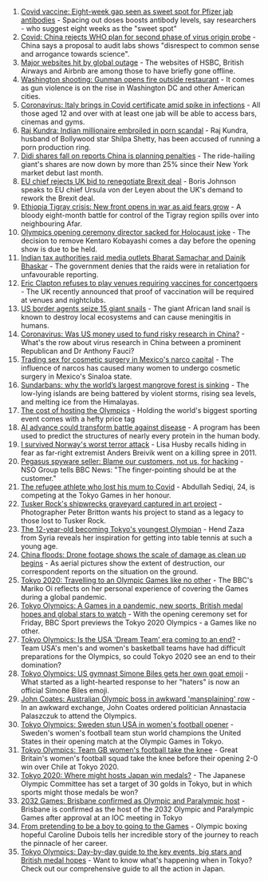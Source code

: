 1. [Covid vaccine: Eight-week gap seen as sweet spot for Pfizer jab antibodies](https://www.bbc.co.uk/news/health-57929953) - Spacing out doses boosts antibody levels, say researchers - who suggest eight weeks as the "sweet spot"
2. [Covid: China rejects WHO plan for second phase of virus origin probe](https://www.bbc.co.uk/news/world-asia-china-57926368) - China says a proposal to audit labs shows "disrespect to common sense and arrogance towards science".
3. [Major websites hit by global outage](https://www.bbc.co.uk/news/technology-57929544) - The websites of HSBC, British Airways and Airbnb are among those to have briefly gone offline.
4. [Washington shooting: Gunman opens fire outside restaurant](https://www.bbc.co.uk/news/world-us-canada-57937868) - It comes as gun violence is on the rise in Washington DC and other American cities.
5. [Coronavirus: Italy brings in Covid certificate amid spike in infections](https://www.bbc.co.uk/news/world-europe-57937722) - All those aged 12 and over with at least one jab will be able to access bars, cinemas and gyms.
6. [Raj Kundra: Indian millionaire embroiled in porn scandal](https://www.bbc.co.uk/news/world-asia-india-57897783) - Raj Kundra, husband of Bollywood star Shilpa Shetty, has been accused of running a porn production ring.
7. [Didi shares fall on reports China is planning penalties](https://www.bbc.co.uk/news/business-57938212) - The ride-hailing giant's shares are now down by more than 25% since their New York market debut last month.
8. [EU chief rejects UK bid to renegotiate Brexit deal](https://www.bbc.co.uk/news/uk-politics-57930799) - Boris Johnson speaks to EU chief Ursula von der Leyen about the UK's demand to rework the Brexit deal.
9. [Ethiopia Tigray crisis: New front opens in war as aid fears grow](https://www.bbc.co.uk/news/world-africa-57926832) - A bloody eight-month battle for control of the Tigray region spills over into neighbouring Afar.
10. [Olympics opening ceremony director sacked for Holocaust joke](https://www.bbc.co.uk/news/world-asia-57924885) - The decision to remove Kentaro Kobayashi comes a day before the opening show is due to be held.
11. [Indian tax authorities raid media outlets Bharat Samachar and Dainik Bhaskar](https://www.bbc.co.uk/news/world-asia-india-57937862) - The government denies that the raids were in retaliation for unfavourable reporting.
12. [Eric Clapton refuses to play venues requiring vaccines for concertgoers](https://www.bbc.co.uk/news/world-us-canada-57934379) - The UK recently announced that proof of vaccination will be required at venues and nightclubs.
13. [US border agents seize 15 giant snails](https://www.bbc.co.uk/news/world-us-canada-57932026) - The giant African land snail is known to destroy local ecosystems and can cause meningitis in humans.
14. [Coronavirus: Was US money used to fund risky research in China?](https://www.bbc.co.uk/news/57932699) - What's the row about virus research in China between a prominent Republican and Dr Anthony Fauci?
15. [Trading sex for cosmetic surgery in Mexico's narco capital](https://www.bbc.co.uk/news/stories-57932216) - The influence of narcos has caused many women to undergo cosmetic surgery in Mexico's Sinaloa state.
16. [Sundarbans: why the world’s largest mangrove forest is sinking](https://www.bbc.co.uk/news/world-asia-india-57929463) - The low-lying islands are being battered by violent storms, rising sea levels, and melting ice from the Himalayas.
17. [The cost of hosting the Olympics](https://www.bbc.co.uk/news/57919584) - Holding the world's biggest sporting event comes with a hefty price tag
18. [AI advance could transform battle against disease](https://www.bbc.co.uk/news/science-environment-57929095) - A program has been used to predict the structures of nearly every protein in the human body.
19. [I survived Norway's worst terror attack](https://www.bbc.co.uk/news/stories-57920682) - Lisa Husby recalls hiding in fear as far-right extremist Anders Breivik went on a killing spree in 2011.
20. [Pegasus spyware seller: Blame our customers, not us, for hacking](https://www.bbc.co.uk/news/technology-57922664) - NSO Group tells BBC News: "The finger-pointing should be at the customer."
21. [The refugee athlete who lost his mum to Covid](https://www.bbc.co.uk/news/world-57937673) - Abdullah Sediqi, 24, is competing at the Tokyo Games in her honour.
22. [Tusker Rock's shipwrecks graveyard captured in art project](https://www.bbc.co.uk/news/uk-wales-57918489) - Photographer Peter Britton wants his project to stand as a legacy to those lost to Tusker Rock.
23. [The 12-year-old becoming Tokyo's youngest Olympian](https://www.bbc.co.uk/news/world-middle-east-57925985) - Hend Zaza from Syria reveals her inspiration for getting into table tennis at such a young age.
24. [China floods: Drone footage shows the scale of damage as clean up begins](https://www.bbc.co.uk/news/world-asia-china-57926019) - As aerial pictures show the extent of destruction, our correspondent reports on the situation on the ground.
25. [Tokyo 2020: Travelling to an Olympic Games like no other](https://www.bbc.co.uk/news/world-asia-57913517) - The BBC's Mariko Oi reflects on her personal experience of covering the Games during a global pandemic.
26. [Tokyo Olympics: A Games in a pandemic, new sports, British medal hopes and global stars to watch](https://www.bbc.co.uk/sport/olympics/57865245) - With the opening ceremony set for Friday, BBC Sport previews the Tokyo 2020 Olympics - a Games like no other.
27. [Tokyo Olympics: Is the USA 'Dream Team' era coming to an end?](https://www.bbc.co.uk/sport/olympics/57895457) - Team USA's men's and women's basketball teams have had difficult preparations for the Olympics, so could Tokyo 2020 see an end to their domination?
28. [Tokyo Olympics: US gymnast Simone Biles gets her own goat emoji](https://www.bbc.co.uk/sport/olympics/57927175) - What started as a light-hearted response to her "haters" is now an official Simone Biles emoji.
29. [John Coates: Australian Olympic boss in awkward 'mansplaining' row](https://www.bbc.co.uk/news/world-australia-57924986) - In an awkward exchange, John Coates ordered politician Annastacia Palaszczuk to attend the Olympics.
30. [Tokyo Olympics: Sweden stun USA in women's football opener](https://www.bbc.co.uk/sport/olympics/57912250) - Sweden's women's football team stun world champions the United States in their opening match at the Olympic Games in Tokyo.
31. [Tokyo Olympics: Team GB women's football take the knee](https://www.bbc.co.uk/sport/olympics/57913424) - Great Britain's women's football squad take the knee before their opening 2-0 win over Chile at Tokyo 2020.
32. [Tokyo 2020: Where might hosts Japan win medals?](https://www.bbc.co.uk/sport/olympics/57886826) - The Japanese Olympic Committee has set a target of 30 golds in Tokyo, but in which sports might those medals be won?
33. [2032 Games: Brisbane confirmed as Olympic and Paralympic host](https://www.bbc.co.uk/sport/olympics/57912026) - Brisbane is confirmed as the host of the 2032 Olympic and Paralympic Games after approval at an IOC meeting in Tokyo
34. [From pretending to be a boy to going to the Games](https://www.bbc.co.uk/sport/av/olympics/57864170) - Olympic boxing hopeful Caroline Dubois tells her incredible story of the journey to reach the pinnacle of her career.
35. [Tokyo Olympics: Day-by-day guide to the key events, big stars and British medal hopes](https://www.bbc.co.uk/sport/olympics/57778808) - Want to know what's happening when in Tokyo? Check out our comprehensive guide to all the action in Japan.
